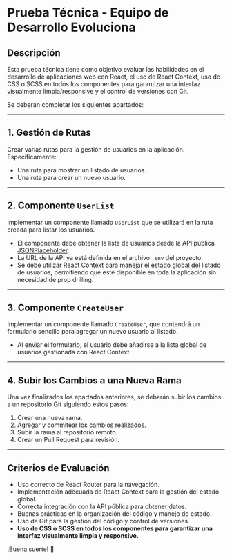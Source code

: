 # Prueba Técnica - Equipo de Desarrollo Evoluciona

## Descripción
Esta prueba técnica tiene como objetivo evaluar las habilidades en el desarrollo de aplicaciones web con React, el uso de React Context, uso de CSS o SCSS en todos los componentes para garantizar una interfaz visualmente limpia/responsive y el control de versiones con Git.

Se deberán completar los siguientes apartados:

---

## 1. Gestión de Rutas
Crear varias rutas para la gestión de usuarios en la aplicación. Específicamente:
- Una ruta para mostrar un listado de usuarios.
- Una ruta para crear un nuevo usuario.

---

## 2. Componente `UserList`
Implementar un componente llamado `UserList` que se utilizará en la ruta creada para listar los usuarios.
- El componente debe obtener la lista de usuarios desde la API pública [JSONPlaceholder](https://jsonplaceholder.typicode.com/).
- La URL de la API ya está definida en el archivo `.env` del proyecto.
- Se debe utilizar React Context para manejar el estado global del listado de usuarios, permitiendo que esté disponible en toda la aplicación sin necesidad de prop drilling.

---

## 3. Componente `CreateUser`
Implementar un componente llamado `CreateUser`, que contendrá un formulario sencillo para agregar un nuevo usuario al listado.
- Al enviar el formulario, el usuario debe añadirse a la lista global de usuarios gestionada con React Context.

---

## 4. Subir los Cambios a una Nueva Rama
Una vez finalizados los apartados anteriores, se deberán subir los cambios a un repositorio Git siguiendo estos pasos:
1. Crear una nueva rama.
2. Agregar y commitear los cambios realizados.
3. Subir la rama al repositorio remoto.
4. Crear un Pull Request para revisión.

---

## Criterios de Evaluación
- Uso correcto de React Router para la navegación.
- Implementación adecuada de React Context para la gestión del estado global.
- Correcta integración con la API pública para obtener datos.
- Buenas prácticas en la organización del código y manejo de estado.
- Uso de Git para la gestión del código y control de versiones.
- **Uso de CSS o SCSS en todos los componentes para garantizar una interfaz visualmente limpia y responsive.**

¡Buena suerte! 🎯

